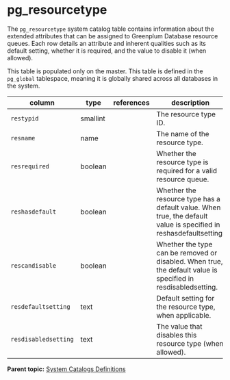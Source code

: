 # pg_resourcetype 

The `pg_resourcetype` system catalog table contains information about the extended attributes that can be assigned to Greenplum Database resource queues. Each row details an attribute and inherent qualities such as its default setting, whether it is required, and the value to disable it \(when allowed\).

This table is populated only on the master. This table is defined in the `pg_global` tablespace, meaning it is globally shared across all databases in the system.

|column|type|references|description|
|------|----|----------|-----------|
|`restypid`|smallint| |The resource type ID.|
|`resname`|name| |The name of the resource type.|
|`resrequired`|boolean| |Whether the resource type is required for a valid resource queue.|
|`reshasdefault`|boolean| |Whether the resource type has a default value. When true, the default value is specified in reshasdefaultsetting.|
|`rescandisable`|boolean| |Whether the type can be removed or disabled. When true, the default value is specified in resdisabledsetting.|
|`resdefaultsetting`|text| |Default setting for the resource type, when applicable.|
|`resdisabledsetting`|text| |The value that disables this resource type \(when allowed\).|

**Parent topic:** [System Catalogs Definitions](../system_catalogs/catalog_ref-html.html)

